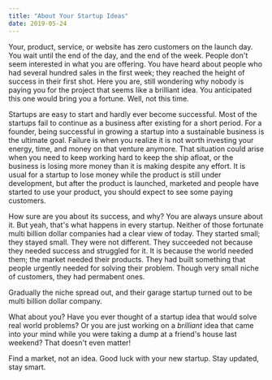 ```yaml
---
title: "About Your Startup Ideas"
date: 2019-05-24
---
```


Your, product, service, or website has zero customers on the launch day. You wait until the end of the day, and the end
of the week. People don't seem interested in what you are offering. You have heard about people who had several hundred
sales in the first week; they reached the height of success in their first shot. Here you are, still wondering why
nobody is paying you for the project that seems like a brilliant idea. You anticipated this one would bring you a
fortune. Well, not this time.

Startups are easy to start and hardly ever become successful. Most of the startups fail to continue as a business after
existing for a short period. For a founder, being successful in growing a startup into a sustainable business is the
ultimate goal. Failure is when you realize it is not worth investing your energy, time, and money on that venture
anymore. That situation could arise when you need to keep working hard to keep the ship afloat, or the business is
losing more money than it is making despite any effort. It is usual for a startup to lose money while the product is
still under development, but after the product is launched, marketed and people have started to use your product, you
should expect to see some paying customers.

How sure are you about its success, and why? You are always unsure about it. But yeah, that's what happens in
every startup. Neither of those fortunate multi billion dollar companies had a clear view of today. They started small;
they stayed small. They were not different. They succeeded not because they needed success and struggled for it. It is
because the world needed them; the market needed their products. They had built something that people urgently needed
for solving their problem. Though very small niche of customers, they had permabent ones.

Gradually the niche spread out, and their garage startup turned out to be multi billion dollar company.

What about you? Have you ever thought of a startup idea that would solve real world problems? Or you are just working on
a *brilliant* idea that came into your mind while you were taking a dump at a friend's house last weekend? That doesn't
even matter!

Find a market, not an idea.  Good luck with your new startup. Stay updated, stay smart.